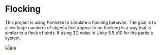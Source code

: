 # Flocking

This project is using Particles to simulate a flocking behavior. The goal is to allow huge numbers of objects that appear to be flocking in a way that is similar to a flock of birds. It using 3D noise in Unity 5.5.b10 for the particle system.

![jpg](https://github.com/bryanrtboy/Flocking/blob/master/screenGrab.jpg)
